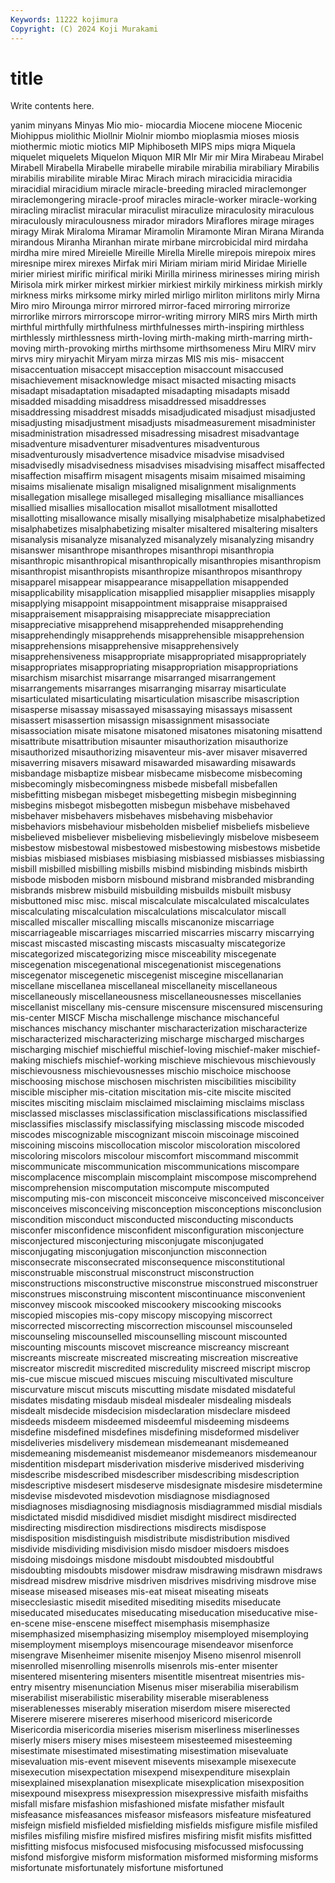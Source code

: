 ```yaml
---
Keywords: 11222 kojimura
Copyright: (C) 2024 Koji Murakami
---
```


# title

Write contents here.



yanim minyans
Minyas Mio mio- miocardia Miocene miocene Miocenic Miohippus miolithic Miollnir
Miolnir miombo mioplasmia mioses miosis miothermic miotic miotics MIP Miphiboseth
MIPS mips miqra Miquela miquelet miquelets Miquelon Miquon MIR MIr
Mir mir Mira Mirabeau Mirabel Mirabell Mirabella Mirabelle mirabelle mirabile
mirabilia mirabiliary Mirabilis mirabilis mirabilite mirable Mirac Mirach mirach miracicidia
miracidia miracidial miracidium miracle miracle-breeding miracled miraclemonger miraclemongering miracle-proof miracles
miracle-worker miracle-working miracling miraclist miracular miraculist miraculize miraculosity miraculous miraculously
miraculousness mirador miradors Miraflores mirage mirages miragy Mirak Miraloma Miramar
Miramolin Miramonte Miran Mirana Miranda mirandous Miranha Miranhan mirate mirbane
mircrobicidal mird mirdaha mirdha mire mired Mireielle Mireille Mirella Mirelle
mirepois mirepoix mires miresnipe mirex mirexes Mirfak miri Miriam miriam
mirid Miridae Mirielle mirier miriest mirific mirifical miriki Mirilla miriness
mirinesses miring mirish Mirisola mirk mirker mirkest mirkier mirkiest mirkily
mirkiness mirkish mirkly mirkness mirks mirksome mirky mirled mirligo mirliton
mirlitons mirly Mirna Miro miro Mirounga mirror mirrored mirror-faced mirroring
mirrorize mirrorlike mirrors mirrorscope mirror-writing mirrory MIRS mirs Mirth mirth
mirthful mirthfully mirthfulness mirthfulnesses mirth-inspiring mirthless mirthlessly mirthlessness mirth-loving mirth-making
mirth-marring mirth-moving mirth-provoking mirths mirthsome mirthsomeness Miru MIRV mirv mirvs
miry miryachit Miryam mirza mirzas MIS mis mis- misaccent misaccentuation
misaccept misacception misaccount misaccused misachievement misacknowledge misact misacted misacting misacts
misadapt misadaptation misadapted misadapting misadapts misadd misadded misadding misaddress misaddressed
misaddresses misaddressing misaddrest misadds misadjudicated misadjust misadjusted misadjusting misadjustment misadjusts
misadmeasurement misadminister misadministration misadressed misadressing misadrest misadvantage misadventure misadventurer misadventures
misadventurous misadventurously misadvertence misadvice misadvise misadvised misadvisedly misadvisedness misadvises misadvising
misaffect misaffected misaffection misaffirm misagent misagents misaim misaimed misaiming misaims
misalienate misalign misaligned misalignment misalignments misallegation misallege misalleged misalleging misalliance
misalliances misallied misallies misallocation misallot misallotment misallotted misallotting misallowance misally
misallying misalphabetize misalphabetized misalphabetizes misalphabetizing misalter misaltered misaltering misalters misanalysis
misanalyze misanalyzed misanalyzely misanalyzing misandry misanswer misanthrope misanthropes misanthropi misanthropia
misanthropic misanthropical misanthropically misanthropies misanthropism misanthropist misanthropists misanthropize misanthropos misanthropy
misapparel misappear misappearance misappellation misappended misapplicability misapplication misapplied misapplier misapplies
misapply misapplying misappoint misappointment misappraise misappraised misappraisement misappraising misappreciate misappreciation
misappreciative misapprehend misapprehended misapprehending misapprehendingly misapprehends misapprehensible misapprehension misapprehensions misapprehensive
misapprehensively misapprehensiveness misappropriate misappropriated misappropriately misappropriates misappropriating misappropriation misappropriations misarchism
misarchist misarrange misarranged misarrangement misarrangements misarranges misarranging misarray misarticulate misarticulated
misarticulating misarticulation misascribe misascription misasperse misassay misassayed misassaying misassays misassent
misassert misassertion misassign misassignment misassociate misassociation misate misatone misatoned misatones
misatoning misattend misattribute misattribution misaunter misauthorization misauthorize misauthorized misauthorizing misaventeur
mis-aver misaver misaverred misaverring misavers misaward misawarded misawarding misawards misbandage
misbaptize misbear misbecame misbecome misbecoming misbecomingly misbecomingness misbede misbefall misbefallen
misbefitting misbegan misbeget misbegetting misbegin misbeginning misbegins misbegot misbegotten misbegun
misbehave misbehaved misbehaver misbehavers misbehaves misbehaving misbehavior misbehaviors misbehaviour misbeholden
misbelief misbeliefs misbelieve misbelieved misbeliever misbelieving misbelievingly misbelove misbeseem misbestow
misbestowal misbestowed misbestowing misbestows misbetide misbias misbiased misbiases misbiasing misbiassed
misbiasses misbiassing misbill misbilled misbilling misbills misbind misbinding misbinds misbirth
misbode misboden misborn misbound misbrand misbranded misbranding misbrands misbrew misbuild
misbuilding misbuilds misbuilt misbusy misbuttoned misc misc. miscal miscalculate miscalculated
miscalculates miscalculating miscalculation miscalculations miscalculator miscall miscalled miscaller miscalling miscalls
miscanonize miscarriage miscarriageable miscarriages miscarried miscarries miscarry miscarrying miscast miscasted
miscasting miscasts miscasualty miscategorize miscategorized miscategorizing misce misceability miscegenate miscegenation
miscegenational miscegenationist miscegenations miscegenator miscegenetic miscegenist miscegine miscellanarian miscellane miscellanea
miscellaneal miscellaneity miscellaneous miscellaneously miscellaneousness miscellaneousnesses miscellanies miscellanist miscellany mis-censure
miscensure miscensured miscensuring mis-center MISCF Mischa mischallenge mischance mischanceful mischances
mischancy mischanter mischaracterization mischaracterize mischaracterized mischaracterizing mischarge mischarged mischarges mischarging
mischief mischiefful mischief-loving mischief-maker mischief-making mischiefs mischief-working mischieve mischievous mischievously
mischievousness mischievousnesses mischio mischoice mischoose mischoosing mischose mischosen mischristen miscibilities
miscibility miscible miscipher mis-citation miscitation mis-cite miscite miscited miscites misciting
misclaim misclaimed misclaiming misclaims misclass misclassed misclasses misclassification misclassifications misclassified
misclassifies misclassify misclassifying misclassing miscode miscoded miscodes miscognizable miscognizant miscoin
miscoinage miscoined miscoining miscoins miscollocation miscolor miscoloration miscolored miscoloring miscolors
miscolour miscomfort miscommand miscommit miscommunicate miscommunication miscommunications miscompare miscomplacence miscomplain
miscomplaint miscompose miscomprehend miscomprehension miscomputation miscompute miscomputed miscomputing mis-con misconceit
misconceive misconceived misconceiver misconceives misconceiving misconception misconceptions misconclusion miscondition misconduct
misconducted misconducting misconducts misconfer misconfidence misconfident misconfiguration misconjecture misconjectured misconjecturing
misconjugate misconjugated misconjugating misconjugation misconjunction misconnection misconsecrate misconsecrated misconsequence misconstitutional
misconstruable misconstrual misconstruct misconstruction misconstructions misconstructive misconstrue misconstrued misconstruer misconstrues
misconstruing miscontent miscontinuance misconvenient misconvey miscook miscooked miscookery miscooking miscooks
miscopied miscopies mis-copy miscopy miscopying miscorrect miscorrected miscorrecting miscorrection miscounsel
miscounseled miscounseling miscounselled miscounselling miscount miscounted miscounting miscounts miscovet miscreance
miscreancy miscreant miscreants miscreate miscreated miscreating miscreation miscreative miscreator miscredit
miscredited miscredulity miscreed miscript miscrop mis-cue miscue miscued miscues miscuing
miscultivated misculture miscurvature miscut miscuts miscutting misdate misdated misdateful misdates
misdating misdaub misdeal misdealer misdealing misdeals misdealt misdecide misdecision misdeclaration
misdeclare misdeed misdeeds misdeem misdeemed misdeemful misdeeming misdeems misdefine misdefined
misdefines misdefining misdeformed misdeliver misdeliveries misdelivery misdemean misdemeanant misdemeaned misdemeaning
misdemeanist misdemeanor misdemeanors misdemeanour misdentition misdepart misderivation misderive misderived misderiving
misdescribe misdescribed misdescriber misdescribing misdescription misdescriptive misdesert misdeserve misdesignate misdesire
misdetermine misdevise misdevoted misdevotion misdiagnose misdiagnosed misdiagnoses misdiagnosing misdiagnosis misdiagrammed
misdial misdials misdictated misdid misdidived misdiet misdight misdirect misdirected misdirecting
misdirection misdirections misdirects misdispose misdisposition misdistinguish misdistribute misdistribution misdived misdivide
misdividing misdivision misdo misdoer misdoers misdoes misdoing misdoings misdone misdoubt
misdoubted misdoubtful misdoubting misdoubts misdower misdraw misdrawing misdrawn misdraws misdread
misdrew misdrive misdriven misdrives misdriving misdrove mise misease miseased miseases
mis-eat miseat miseating miseats misecclesiastic misedit misedited misediting misedits miseducate
miseducated miseducates miseducating miseducation miseducative mise-en-scene mise-enscene miseffect misemphasis misemphasize
misemphasized misemphasizing misemploy misemployed misemploying misemployment misemploys misencourage misendeavor misenforce
misengrave Misenheimer misenite misenjoy Miseno misenrol misenroll misenrolled misenrolling misenrolls
misenrols mis-enter misenter misentered misentering misenters misentitle misentreat misentries mis-entry
misentry misenunciation Misenus miser miserabilia miserabilism miserabilist miserabilistic miserability miserable
miserableness miserablenesses miserably miseration miserdom misere miserected Miserere miserere misereres
miserhood misericord misericorde Misericordia misericordia miseries miserism miserliness miserlinesses miserly
misers misery mises misesteem misesteemed misesteeming misestimate misestimated misestimating misestimation
misevaluate misevaluation mis-event misevent misevents misexample misexecute misexecution misexpectation misexpend
misexpenditure misexplain misexplained misexplanation misexplicate misexplication misexposition misexpound misexpress misexpression
misexpressive misfaith misfaiths misfall misfare misfashion misfashioned misfate misfather misfault
misfeasance misfeasances misfeasor misfeasors misfeature misfeatured misfeign misfield misfielded misfielding
misfields misfigure misfile misfiled misfiles misfiling misfire misfired misfires misfiring
misfit misfits misfitted misfitting misfocus misfocused misfocusing misfocussed misfocussing misfond
misforgive misform misformation misformed misforming misforms misfortunate misfortunately misfortune misfortuned
